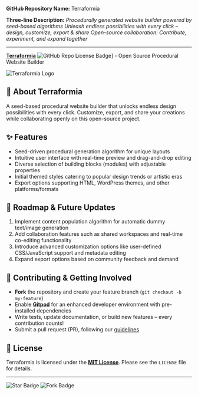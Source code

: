 **GitHub Repository Name:** Terraformia

**Three-line Description:**
*Procedurally generated website builder powered by seed-based algorithms*
*Unleash endless possibilities with every click – design, customize, export & share*
*Open-source collaboration: Contribute, experiment, and expand together*

---

**[Terraformia](https://github.com/gitcomit8/Terraformia)** ![GitHub Repo License Badge](https://img.shields.io/github/license/gitcomit8/Terraformia)] - Open Source Procedural Website Builder

![Terraformia Logo](logo.png)

## 🌱 About Terraformia
A seed-based procedural website builder that unlocks endless design possibilities with every click. Customize, export, and share your creations while collaborating openly on this open-source project.

## ✨ Features
- Seed-driven procedural generation algorithm for unique layouts
- Intuitive user interface with real-time preview and drag-and-drop editing
- Diverse selection of building blocks (modules) with adjustable properties
- Initial themed styles catering to popular design trends or artistic eras
- Export options supporting HTML, WordPress themes, and other platforms/formats

## 🌟 Roadmap & Future Updates
1. Implement content population algorithm for automatic dummy text/image generation
2. Add collaboration features such as shared workspaces and real-time co-editing functionality
3. Introduce advanced customization options like user-defined CSS/JavaScript support and metadata editing
4. Expand export options based on community feedback and demand

## 🤝 Contributing & Getting Involved
- **Fork** the repository and create your feature branch (`git checkout -b my-feature`)
- Enable **[Gitpod](https://www.gitpod.io/)** for an enhanced developer environment with pre-installed dependencies
- Write tests, update documentation, or build new features – every contribution counts!
- Submit a pull request (PR), following our [guidelines](#PullRequestGuidelines)

## 📜 License

Terraformia is licensed under the **[MIT License](LICENSE)**. Please see the `LICENSE` file for details.

---


![Star Badge](https://img.shields.io/github/stars/gitcomit8/Terraformia?style=social) ![Fork Badge](https://img.shields.io/github/forks/gitcomit8/Terraformia?style=social)
